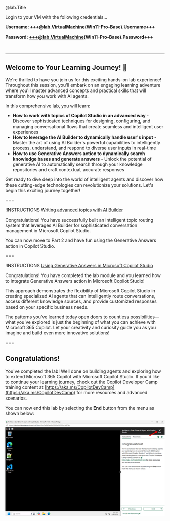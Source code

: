 @lab.Title

Login to your VM with the following credentials...

**Username: +++@lab.VirtualMachine(Win11-Pro-Base).Username+++**

**Password: +++@lab.VirtualMachine(Win11-Pro-Base).Password+++** 

<br>

---

## Welcome to Your Learning Journey! 🎯

We're thrilled to have you join us for this exciting hands-on lab experience! Throughout this session, you'll embark on an engaging learning adventure where you'll master advanced concepts and practical skills that will transform how you work with AI agents.

In this comprehensive lab, you will learn:

- **How to work with topics of Copilot Studio in an advanced way** - Discover sophisticated techniques for designing, configuring, and managing conversational flows that create seamless and intelligent user experiences
- **How to leverage the AI Builder to dynamically handle user's input** - Master the art of using AI Builder's powerful capabilities to intelligently process, understand, and respond to diverse user inputs in real-time
- **How to use Generative Answers action to dynamically search knowledge bases and generate answers** - Unlock the potential of generative AI to automatically search through your knowledge repositories and craft contextual, accurate responses

Get ready to dive deep into the world of intelligent agents and discover how these cutting-edge technologies can revolutionize your solutions. Let's begin this exciting journey together!

===

!INSTRUCTIONS [Writing advanced topics with AI Builder](https://raw.githubusercontent.com/microsoft/ignite25-LAB564-architect-a-goal-driven-ai-agent-with-copilot-studio/refs/heads/main/lab/instructions/lab-topics-ai-builder.md?token=GHSAT0AAAAAADKELEAESJGKDHTG54O47ET42G5J3BQ)

Congratulations! You have successfully built an intelligent topic routing system that leverages AI Builder for sophisticated conversation management in Microsoft Copilot Studio. 

You can now move to Part 2 and have fun using the Generative Answers action in Copilot Studio.

===

!INSTRUCTIONS [Using Generative Answers in Microsoft Copilot Studio](https://raw.githubusercontent.com/microsoft/ignite25-LAB564-architect-a-goal-driven-ai-agent-with-copilot-studio/refs/heads/main/lab/instructions/lab-generative-answers.md?token=GHSAT0AAAAAADKELEAF6UOSMXRCDXY7X5IM2G5J3KQ)

Congratulations! You have completed the lab module and you learned how to integrate Generative Answers action in Microsoft Copilot Studio!

This approach demonstrates the flexibility of Microsoft Copilot Studio in creating specialized AI agents that can intelligently route conversations, access different knowledge sources, and provide customized responses based on your specific business needs.

The patterns you've learned today open doors to countless possibilities—what you've explored is just the beginning of what you can achieve with Microsoft 365 Copilot. Let your creativity and curiosity guide you as you imagine and build even more innovative solutions!

===

## Congratulations!

You've completed the lab! Well done on building agents and exploring how to extend Microsoft 365 Copilot with Microsoft Copilot Studio. If you'd like to continue your learning journey, check out the Copilot Developer Camp training content at [https://aka.ms/CopilotDevCamp](https://aka.ms/CopilotDevCamp) for more resources and advanced scenarios.

You can now end this lab by selecting the **End** button from the menu as shown below:

![The final page to close the lab.](../../img/lab-end-01.png)

